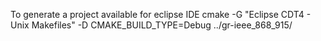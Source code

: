 
To generate a project available for eclipse IDE
cmake -G "Eclipse CDT4 - Unix Makefiles" -D CMAKE_BUILD_TYPE=Debug ../gr-ieee_868_915/
